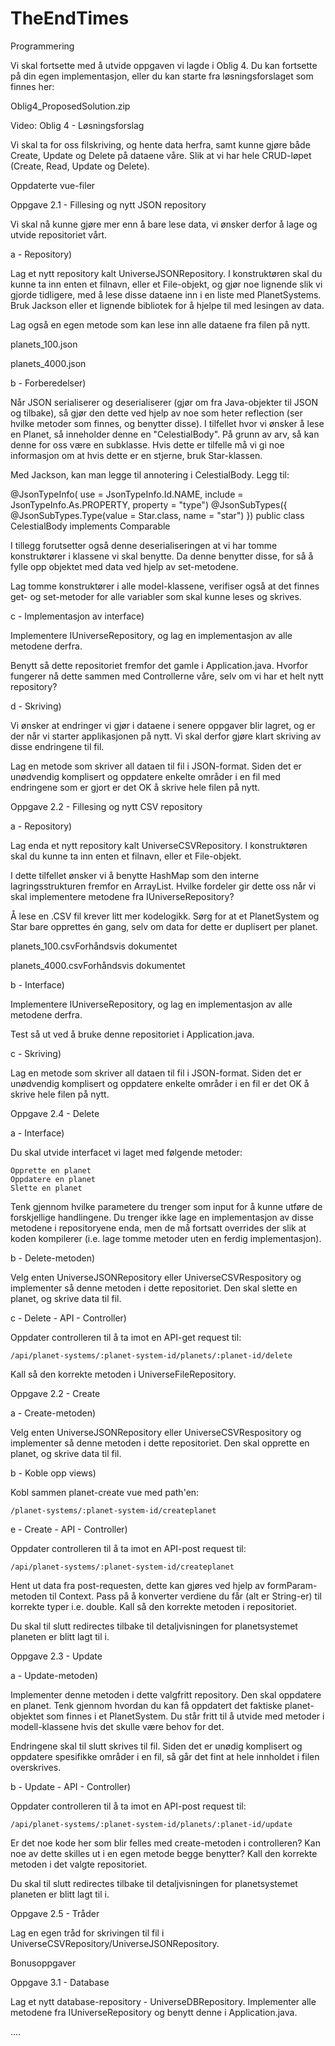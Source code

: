 # TheEndTimes
Programmering

Vi skal fortsette med å utvide oppgaven vi lagde i Oblig 4. Du kan fortsette på din egen implementasjon, eller du kan starte fra løsningsforslaget som finnes her:

Oblig4_ProposedSolution.zip

Video: Oblig 4 - Løsningsforslag

Vi skal ta for oss filskriving, og hente data herfra, samt kunne gjøre både Create, Update og Delete på dataene våre. Slik at vi har hele CRUD-løpet (Create, Read, Update og Delete).

Oppdaterte vue-filer

Oppgave 2.1 - Fillesing og nytt JSON repository

Vi skal nå kunne gjøre mer enn å bare lese data, vi ønsker derfor å lage og utvide repositoriet vårt.

a - Repository)

Lag et nytt repository kalt UniverseJSONRepository. I konstruktøren skal du kunne ta inn enten et filnavn, eller et File-objekt, og gjør noe lignende slik vi gjorde tidligere, med å lese disse dataene inn i en liste med PlanetSystems. Bruk Jackson eller et lignende bibliotek for å hjelpe til med lesingen av data.

Lag også en egen metode som kan lese inn alle dataene fra filen på nytt.

planets_100.json

planets_4000.json

b - Forberedelser)

Når JSON serialiserer og deserialiserer (gjør om fra Java-objekter til JSON og tilbake), så gjør den dette ved hjelp av noe som heter reflection (ser hvilke metoder som finnes, og benytter disse). I tilfellet hvor vi ønsker å lese en Planet, så inneholder denne en "CelestialBody". På grunn av arv, så kan denne for oss være en subklasse. Hvis dette er tilfelle må vi gi noe informasjon om at hvis dette er en stjerne, bruk Star-klassen.

Med Jackson, kan man legge til annotering i CelestialBody. Legg til:

@JsonTypeInfo(
        use = JsonTypeInfo.Id.NAME,
        include = JsonTypeInfo.As.PROPERTY,
        property = "type")
@JsonSubTypes({
        @JsonSubTypes.Type(value = Star.class, name = "star")
})
public class CelestialBody implements Comparable<CelestialBody> 

I tillegg forutsetter også denne deserialiseringen at vi har tomme konstruktører i klassene vi skal benytte. Da denne benytter disse, for så å fylle opp objektet med data ved hjelp av set-metodene.

Lag tomme konstruktører i alle model-klassene, verifiser også at det finnes get- og set-metoder for alle variabler som skal kunne leses og skrives.

c - Implementasjon av interface)

Implementere IUniverseRepository, og lag en implementasjon av alle metodene derfra.

Benytt så dette repositoriet fremfor det gamle i Application.java. Hvorfor fungerer nå dette sammen med Controllerne våre, selv om vi har et helt nytt repository?

d - Skriving)

Vi ønsker at endringer vi gjør i dataene i senere oppgaver blir lagret, og er der når vi starter applikasjonen på nytt. Vi skal derfor gjøre klart skriving av disse endringene til fil.

Lag en metode som skriver all dataen til fil i JSON-format. Siden det er unødvendig komplisert og oppdatere enkelte områder i en fil med endringene som er gjort er det OK å skrive hele filen på nytt.

Oppgave 2.2 - Fillesing og nytt CSV repository

a - Repository)

Lag enda et nytt repository kalt UniverseCSVRepository. I konstruktøren skal du kunne ta inn enten et filnavn, eller et File-objekt. 

I dette tilfellet ønsker vi å benytte HashMap som den interne lagringsstrukturen fremfor en ArrayList. Hvilke fordeler gir dette oss når vi skal implementere metodene fra IUniverseRepository?

Å lese en .CSV fil krever litt mer kodelogikk. Sørg for at et PlanetSystem og Star bare opprettes én gang, selv om data for dette er duplisert per planet.

planets_100.csvForhåndsvis dokumentet

planets_4000.csvForhåndsvis dokumentet

b - Interface)

Implementere IUniverseRepository, og lag en implementasjon av alle metodene derfra.

Test så ut ved å bruke denne repositoriet i Application.java.

c - Skriving)

Lag en metode som skriver all dataen til fil i JSON-format. Siden det er unødvendig komplisert og oppdatere enkelte områder i en fil er det OK å skrive hele filen på nytt.

Oppgave 2.4 - Delete

a - Interface)

Du skal utvide interfacet vi laget med følgende metoder:

    Opprette en planet
    Oppdatere en planet
    Slette en planet

Tenk gjennom hvilke parametere du trenger som input for å kunne utføre de forskjellige handlingene. Du trenger ikke lage en implementasjon av disse metodene i repositoryene enda, men de må fortsatt overrides der slik at koden kompilerer (i.e. lage tomme metoder uten en ferdig implementasjon).

b - Delete-metoden)

Velg enten UniverseJSONRepository eller UniverseCSVRespository og implementer så denne metoden i dette repositoriet. Den skal slette en planet, og skrive data til fil.

c - Delete - API - Controller)

Oppdater controlleren til å ta imot en API-get request til:

    /api/planet-systems/:planet-system-id/planets/:planet-id/delete

Kall så den korrekte metoden i UniverseFileRepository.

Oppgave 2.2 - Create

a - Create-metoden)

Velg enten UniverseJSONRepository eller UniverseCSVRespository og implementer så denne metoden i dette repositoriet. Den skal opprette en planet, og skrive data til fil.

b - Koble opp views)

Kobl sammen planet-create vue med path'en:

    /planet-systems/:planet-system-id/createplanet

e - Create - API - Controller)

Oppdater controlleren til å ta imot en API-post request til:

    /api/planet-systems/:planet-system-id/createplanet

Hent ut data fra post-requesten, dette kan gjøres ved hjelp av formParam-metoden til Context. Pass på å konverter verdiene du får (alt er String-er) til korrekte typer i.e. double. Kall så den korrekte metoden i repositoriet.

Du skal til slutt redirectes tilbake til detaljvisningen for planetsystemet planeten er blitt lagt til i.

Oppgave 2.3 - Update

a - Update-metoden)

Implementer denne metoden i dette valgfritt repository. Den skal oppdatere en planet. Tenk gjennom hvordan du kan få oppdatert det faktiske planet-objektet som finnes i et PlanetSystem. Du står fritt til å utvide med metoder i modell-klassene hvis det skulle være behov for det.

Endringene skal til slutt skrives til fil. Siden det er unødig komplisert og oppdatere spesifikke områder i en fil, så går det fint at hele innholdet i filen overskrives.

b - Update - API - Controller)

Oppdater controlleren til å ta imot en API-post request til:

    /api/planet-systems/:planet-system-id/planets/:planet-id/update

Er det noe kode her som blir felles med create-metoden i controlleren? Kan noe av dette skilles ut i en egen metode begge benytter? Kall den korrekte metoden i det valgte repositoriet.

Du skal til slutt redirectes tilbake til detaljvisningen for planetsystemet planeten er blitt lagt til i.

Oppgave 2.5 - Tråder

Lag en egen tråd for skrivingen til fil i UniverseCSVRepository/UniverseJSONRepository.

 

Bonusoppgaver

Oppgave 3.1 - Database

Lag et nytt database-repository - UniverseDBRepository. Implementer alle metodene fra IUniverseRepository og benytt denne i Application.java.

....

